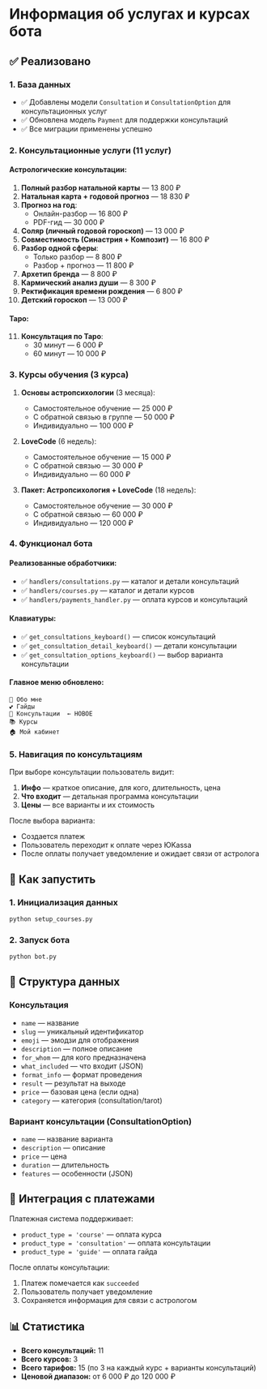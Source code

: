 # Информация об услугах и курсах бота

## ✅ Реализовано

### 1. База данных
- ✅ Добавлены модели `Consultation` и `ConsultationOption` для консультационных услуг
- ✅ Обновлена модель `Payment` для поддержки консультаций
- ✅ Все миграции применены успешно

### 2. Консультационные услуги (11 услуг)

#### Астрологические консультации:
1. **Полный разбор натальной карты** — 13 800 ₽
2. **Натальная карта + годовой прогноз** — 18 830 ₽
3. **Прогноз на год**:
   - Онлайн-разбор — 16 800 ₽
   - PDF-гид — 30 000 ₽
4. **Соляр (личный годовой гороскоп)** — 13 000 ₽
5. **Совместимость (Синастрия + Композит)** — 16 800 ₽
6. **Разбор одной сферы**:
   - Только разбор — 8 800 ₽
   - Разбор + прогноз — 11 800 ₽
7. **Архетип бренда** — 8 800 ₽
8. **Кармический анализ души** — 8 300 ₽
9. **Ректификация времени рождения** — 6 800 ₽
10. **Детский гороскоп** — 13 000 ₽

#### Таро:
11. **Консультация по Таро**:
    - 30 минут — 6 000 ₽
    - 60 минут — 10 000 ₽

### 3. Курсы обучения (3 курса)

1. **Основы астропсихологии** (3 месяца):
   - Самостоятельное обучение — 25 000 ₽
   - С обратной связью в группе — 50 000 ₽
   - Индивидуально — 100 000 ₽

2. **LoveCode** (6 недель):
   - Самостоятельное обучение — 15 000 ₽
   - С обратной связью — 30 000 ₽
   - Индивидуально — 60 000 ₽

3. **Пакет: Астропсихология + LoveCode** (18 недель):
   - Самостоятельное обучение — 30 000 ₽
   - С обратной связью — 60 000 ₽
   - Индивидуально — 120 000 ₽

### 4. Функционал бота

#### Реализованные обработчики:
- ✅ `handlers/consultations.py` — каталог и детали консультаций
- ✅ `handlers/courses.py` — каталог и детали курсов
- ✅ `handlers/payments_handler.py` — оплата курсов и консультаций

#### Клавиатуры:
- ✅ `get_consultations_keyboard()` — список консультаций
- ✅ `get_consultation_detail_keyboard()` — детали консультации
- ✅ `get_consultation_options_keyboard()` — выбор варианта консультации

#### Главное меню обновлено:
```
👤 Обо мне
💕 Гайды
🔮 Консультации  ← НОВОЕ
📚 Курсы
🏠 Мой кабинет
```

### 5. Навигация по консультациям

При выборе консультации пользователь видит:
1. **Инфо** — краткое описание, для кого, длительность, цена
2. **Что входит** — детальная программа консультации
3. **Цены** — все варианты и их стоимость

После выбора варианта:
- Создается платеж
- Пользователь переходит к оплате через ЮKassa
- После оплаты получает уведомление и ожидает связи от астролога

## 🚀 Как запустить

### 1. Инициализация данных
```bash
python setup_courses.py
```

### 2. Запуск бота
```bash
python bot.py
```

## 📝 Структура данных

### Консультация
- `name` — название
- `slug` — уникальный идентификатор
- `emoji` — эмодзи для отображения
- `description` — полное описание
- `for_whom` — для кого предназначена
- `what_included` — что входит (JSON)
- `format_info` — формат проведения
- `result` — результат на выходе
- `price` — базовая цена (если одна)
- `category` — категория (consultation/tarot)

### Вариант консультации (ConsultationOption)
- `name` — название варианта
- `description` — описание
- `price` — цена
- `duration` — длительность
- `features` — особенности (JSON)

## 🔄 Интеграция с платежами

Платежная система поддерживает:
- `product_type = 'course'` — оплата курса
- `product_type = 'consultation'` — оплата консультации
- `product_type = 'guide'` — оплата гайда

После оплаты консультации:
1. Платеж помечается как `succeeded`
2. Пользователь получает уведомление
3. Сохраняется информация для связи с астрологом

## 📊 Статистика

- **Всего консультаций:** 11
- **Всего курсов:** 3
- **Всего тарифов:** 15 (по 3 на каждый курс + варианты консультаций)
- **Ценовой диапазон:** от 6 000 ₽ до 120 000 ₽

